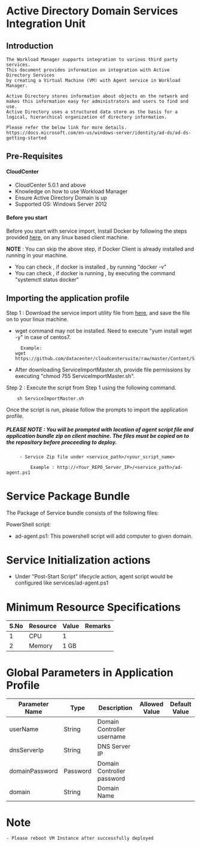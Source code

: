 # Active Directory Domain Services Integration Unit
## Introduction
    The Workload Manager supports integration to various third party services. 
    This document provides information on integration with Active Directory Services
    by creating a Virtual Machine (VM) with Agent service in Workload Manager.
    
    Active Directory stores information about objects on the network and makes this information easy for administrators and users to find and use. 
	Active Directory uses a structured data store as the basis for a logical, hierarchical organization of directory information.
      
    Please refer the below link for more details.
    https://docs.microsoft.com/en-us/windows-server/identity/ad-ds/ad-ds-getting-started
 
 ## Pre-Requisites
#### CloudCenter
- CloudCenter 5.0.1 and above
- Knowledge on how to use Workload Manager  
- Ensure Active Directory Domain is up
- Supported OS: Windows Server 2012 


#### Before you start
Before you start with service import, Install Docker by following the steps provided [here](https://github.com/datacenter/cloudcentersuite/raw/master/Content/dockerimages/Steps%20for%20Installation%20of%20Docker%20CE%20on%20CentOS7_V2.docx), on any linux based client machine.

**NOTE** : You can skip the above step, if Docker Client is already installed and running in your machine. 
- You can check , if docker is installed , by running "docker -v"
- You can check , if docker is running , by executing the command "systemctl status docker"

## Importing the application profile

Step 1 : Download the service import utility file  from [here](https://raw.githubusercontent.com/datacenter/cloudcentersuite/master/Content/Scripts/ServiceImportMaster.sh), and save the file on to your linux machine.
- wget command may not be installed. Need to execute "yum install wget -y" in case of centos7.

	    Example: 
      wget https://github.com/datacenter/cloudcentersuite/raw/master/Content/Scripts/ServiceImportMaster.sh
				
- After downloading ServiceImportMaster.sh, provide file permissions by executing "chmod 755 ServiceImportMaster.sh".
				

Step 2 : Execute the script from Step 1 using the following command.

        sh ServiceImportMaster.sh

Once the script is run, please follow the prompts to import the application profile.

##### PLEASE NOTE : You will be prompted with location of agent script file and application bundle zip on client machine. The files must be copied on to the repository before proceeding to deploy.

         - Service Zip file under <service_path>/<your_script_name>
                    
             Example : http://<Your_REPO_Server_IP>/<service_path>/ad-agent.ps1
    
# Service Package Bundle

The Package of Service bundle consists of the following files:

PowerShell script:
 - ad-agent.ps1: This powershell script will add computer to given domain.


# Service Initialization actions
   - Under "Post-Start Script" lifecycle action, agent script would be configured like services/ad-agent.ps1
   
# Minimum Resource Specifications
     
S.No    | Resource    |  Value   | Remarks
----    | ----------  | ---------| ------- 
 1      |  CPU        | 1        |        
 2      |  Memory     | 1 GB     |     
 

 # Global Parameters in Application Profile

| Parameter Name	| Type	 | Description | Allowed Value |Default Value |
| ------ | ------ | ------ |------ | ------ |
| userName | String | Domain Controller username |   |  |  |
| dnsServerIp | String | DNS Server IP | | | 
| domainPassword | Password | Domain Controller password | |  |
| domain | String | Domain Name | | |

# Note
	- Please reboot VM Instance after successfully deployed


